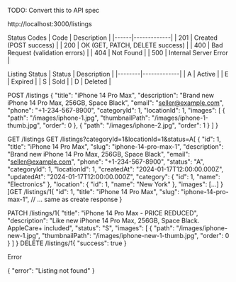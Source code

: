 TODO: Convert this to API spec

http://localhost:3000/listings

Status Codes
| Code | Description | |------|-------------| | 201 | Created (POST success) | | 200 | OK (GET, PATCH, DELETE success) | | 400 | Bad Request (validation errors) | | 404 | Not Found | | 500 | Internal Server Error |

Listing Status
| Status | Description | |--------|-------------| | A | Active | | E | Expired | | S | Sold | | D | Deleted |

POST /listings
{
"title": "iPhone 14 Pro Max",
"description": "Brand new iPhone 14 Pro Max, 256GB, Space Black",
"email": "seller@example.com",
"phone": "+1-234-567-8900",
"categoryId": 1,
"locationId": 1,
"images": [
{
"path": "/images/iphone-1.jpg",
"thumbnailPath": "/images/iphone-1-thumb.jpg",
"order": 0
},
{
"path": "/images/iphone-2.jpg",
"order": 1
}
]
}

GET /listings
GET /listings?categoryId=1&locationId=1&status=A[
{
"id": 1,
"title": "iPhone 14 Pro Max",
"slug": "iphone-14-pro-max-1",
"description": "Brand new iPhone 14 Pro Max, 256GB, Space Black",
"email": "seller@example.com",
"phone": "+1-234-567-8900",
"status": "A",
"categoryId": 1,
"locationId": 1,
"createdAt": "2024-01-17T12:00:00.000Z",
"updatedAt": "2024-01-17T12:00:00.000Z",
"category": {
"id": 1,
"name": "Electronics"
},
"location": {
"id": 1,
"name": "New York"
},
"images": [...]
}
]GET /listings/1{
"id": 1,
"title": "iPhone 14 Pro Max",
"slug": "iphone-14-pro-max-1",
// ... same as create response
}

PATCH /listings/1{
"title": "iPhone 14 Pro Max - PRICE REDUCED",
"description": "Like new iPhone 14 Pro Max, 256GB, Space Black. AppleCare+ included",
"status": "S",
"images": [
{
"path": "/images/iphone-new-1.jpg",
"thumbnailPath": "/images/iphone-new-1-thumb.jpg",
"order": 0
}
]
}
DELETE /listings/1{
"success": true
}

Error

{
"error": "Listing not found"
}
